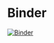 # Binder
[![Binder](https://mybinder.org/badge.svg)](https://mybinder.org/v2/gh/jessimk/first_binder/73b236763162dbf2b89148d419b6b6a569d473ce)
